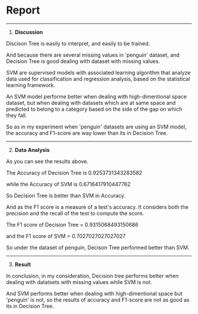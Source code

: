 

# Report
---


1.   **Discussion**
  
  Discison Tree is easily to interpret, and easily to be trained.

  And because there are several missing values in 'penguin' dataset, and Decision Tree is good dealing with dataset with missing values.
  
  SVM are supervised models with associated learning algorithm that analyze data used for classification and regression analysis, based on the statistical learning framework.

  An SVM model performe better when dealing with high-dimentional space dataset, but when dealing with datasets which are at same space and predicted to belong to a category based on the side of the gap on which they fall.

  So as in my experiment when 'penguin' datasets are using an SVM model, the accuracy and F1-score are way lower than its in Decision Tree. 



---



2. **Data Analysis**

  As you can see the results above.

  The Accuracy of Decision Tree is 0.9253731343283582

  while the Accuracy of SVM is 0.6716417910447762

  So Decision Tree is better than SVM in Accuracy.

  And as the F1 score is a measure of a test's accuracy. 
It considers both the precision and the recall of the test to compute the score.

  The F1 score of Decision Tree  =  0.9315068493150686

  and the F1 score of SVM  =  0.7027027027027027

  So under the dataset of penguin, Decison Tree performed better than SVM.



---



3. **Result**

  In conclusion, in my consideration, Decision tree performs better when dealing with datatsets with missing values while SVM is not.

  And SVM performs better when dealing with high-dimentional space but 'penguin' is not, so the results of accuracy and F1-score are not as good as its in Decision Tree.
